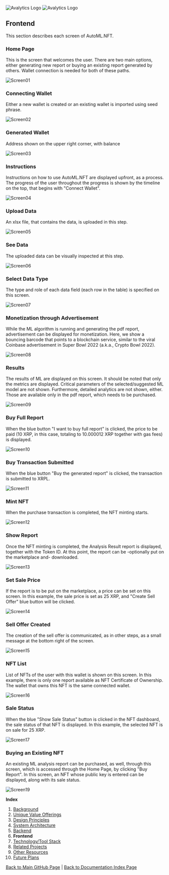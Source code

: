 ![Avalytics Logo](./img/AvalyticsLogoMini.png) ![Avalytics Logo](./img/AvalyticsLogo1Mini.png)

## Frontend

This section describes each screen of AutoML.NFT.

### Home Page
This is the screen that welcomes the user. There are two main options, either generating new report or buying an existing report generated by others. Wallet connection is needed for both of these paths.

![Screen01](Screen01.png)

### Connecting Wallet
Either a new wallet is created or an existing wallet is imported using seed phrase.

![Screen02](Screen02.png)

### Generated Wallet
Address shown on the upper right corner, with balance

![Screen03](Screen03.png)

### Instructions
Instructions on how to use AutoML.NFT are displayed upfront, as a process. The progress of the user throughout the progress is shown by the timeline on the top, that begins with "Connect Wallet".

![Screen04](Screen04.png)

### Upload Data
An xlsx file, that contains the data, is uploaded in this step.

![Screen05](Screen05.png)

### See Data
The uploaded data can be visually inspected at this step.

![Screen06](Screen06.png)

### Select Data Type
The type and role of each data field (each row in the table) is specified on this screen.

![Screen07](Screen07.png)

### Monetization through Advertisement
While the ML algorithm is running and generating the pdf report, advertisement can be displayed for monetization. Here, we show a bouncing barcode that points to a blockchain service, similar to the viral Coinbase advertisement in Super Bowl 2022 (a.k.a., Crypto Bowl 2022).

![Screen08](Screen08.png)

### Results
The results of ML are displayed on this screen. It should be noted that only the metrics are displayed. Critical parameters of the selected/suggested ML model are not shown. Furthermore, detailed analytics are not shown, either. Those are available only in the pdf report, which needs to be purchased.

![Screen09](Screen09.png)

### Buy Full Report
When the blue button "I want to buy full report" is clicked, the price to be paid (10 XRP, in this case, totaling to 10.000012 XRP together with gas fees) is displayed.

![Screen10](Screen10.png)

### Buy Transaction Submitted
When the blue button "Buy the generated report" is clicked, the transaction is submitted to XRPL.

![Screen11](Screen11.png)

### Mint NFT
When the purchase transaction is completed, the NFT minting starts.

![Screen12](Screen12.png)

### Show Report
Once the NFT minting is completed, the Analysis Result report is displayed, together with the Token ID. At this point, the report can be -optionally put on the marketplace and- downloaded.

![Screen13](Screen13.png)

### Set Sale Price
If the report is to be put on the marketplace, a price can be set on this screen. In this example, the sale price is set as 25 XRP, and "Create Sell Offer" blue button will be clicked.

![Screen14](Screen14.png)

### Sell Offer Created
The creation of the sell offer is communicated, as in other steps, as a small message at the bottom right of the screen.

![Screen15](Screen15.png)

### NFT List
List of NFTs of the user with this wallet is shown on this screen. In this example, there is only one report available as NFT Certificate of Ownership. The wallet that owns this NFT is the same connected wallet.

![Screen16](Screen16.png)

### Sale Status
When the blue "Show Sale Status" button is clicked in the NFT dashboard, the sale status of that NFT is displayed. In this example, the selected NFT is on sale for 25 XRP.

![Screen17](Screen17.png)


### Buying an Existing NFT
An existing ML analysis report can be purchased, as well, through this screen, which is accessed through the Home Page, by clicking "Buy Report". In this screen, an NFT whose public key is entered can be displayed, along with its sale status.

![Screen19](Screen19.png)


**Index**

1. [Background](Background.md)
2. [Unique Value Offerings](UniqueValueOfferings.md)
3. [Design Principles](DesignPrinciples.md)
4. [System Architecture](SystemArchitecture.md)
5. [Backend](Backend.md)
6. **Frontend**
7. [Technology/Tool Stack](TechnologyStack.md)
8. [Related Projects](RelatedProjects.md)
9. [Other Resources](OtherResources.md)
10. [Future Plans](FuturePlans.md)

<hline></hline>

[Back to Main GitHub Page](../README.md) | [Back to Documentation Index Page](Documentation.md)
